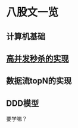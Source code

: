 # 八股文一览

## 计算机基础

## [高并发秒杀的实现](https://developer.aliyun.com/article/849355)

## 数据流topN的实现

## DDD模型

要学嘛？